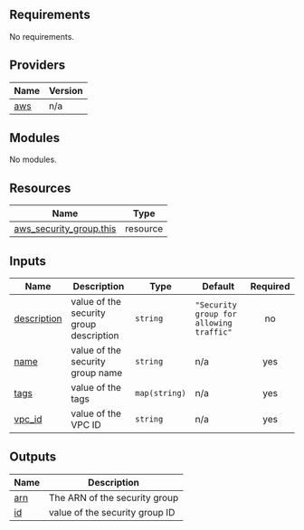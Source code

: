 ## Requirements

No requirements.

## Providers

| Name | Version |
|------|---------|
| <a name="provider_aws"></a> [aws](#provider\_aws) | n/a |

## Modules

No modules.

## Resources

| Name | Type |
|------|------|
| [aws_security_group.this](https://registry.terraform.io/providers/hashicorp/aws/latest/docs/resources/security_group) | resource |

## Inputs

| Name | Description | Type | Default | Required |
|------|-------------|------|---------|:--------:|
| <a name="input_description"></a> [description](#input\_description) | value of the security group description | `string` | `"Security group for allowing traffic"` | no |
| <a name="input_name"></a> [name](#input\_name) | value of the security group name | `string` | n/a | yes |
| <a name="input_tags"></a> [tags](#input\_tags) | value of the tags | `map(string)` | n/a | yes |
| <a name="input_vpc_id"></a> [vpc\_id](#input\_vpc\_id) | value of the VPC ID | `string` | n/a | yes |

## Outputs

| Name | Description |
|------|-------------|
| <a name="output_arn"></a> [arn](#output\_arn) | The ARN of the security group |
| <a name="output_id"></a> [id](#output\_id) | value of the security group ID |

